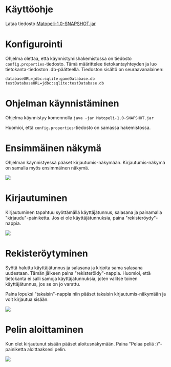 # Käyttöohje

Lataa tiedosto [Matopeli-1.0-SNAPSHOT.jar](https://github.com/limi96/ot-harjoitustyo/releases/tag/viikko6)

# Konfigurointi

Ohjelma olettaa, että käynnistymishakemistossa on tiedosto ```config.properties```-tiedosto. 
Tämä määrittelee tietokantayhteyden ja luo tietokanta-tiedoston .db-päätteellä. Tiedoston sisältö on seuraavanalainen: 

```
databaseURL=jdbc:sqlite:gameDatabase.db
testDatabaseURL=jdbc:sqlite:testDatabase.db

```
# Ohjelman käynnistäminen 

Ohjelma käynnistyy komennolla 
```java -jar Matopeli-1.0-SNAPSHOT.jar```

Huomioi, että  ```config.properties```-tiedosto on samassa hakemistossa. 

# Ensimmäinen näkymä

Ohjelman käynnistyessä pääset kirjautumis-näkymään. Kirjautumis-näkymä on samalla myös ensimmäinen näkymä.

<img src="https://github.com/limi96/ot-harjoitustyo/blob/master/dokumentaatio/kuvat/ensimmainen.png">

# Kirjautuminen

Kirjautuminen tapahtuu syöttämällä käyttäjätunnus, salasana ja painamalla "kirjaudu"-painiketta. 
Jos ei ole käyttäjätunnuksia, paina "rekisteröydy"-nappia. 

<img src="https://github.com/limi96/ot-harjoitustyo/blob/master/dokumentaatio/kuvat/kirjautuminen.png">

# Rekisteröytyminen

Syötä haluttu käyttäjätunnus ja salasana ja kirjoita sama salasana uudestaan. Tämän jälkeen paina "rekisteröidy"-nappia. 
Huomioi, että tietokanta ei salli samoja käyttäjätunnuksia, joten valitse toinen käyttäjätunnus, jos se on jo varattu. 

Paina lopuksi "takaisin"-nappia niin pääset takaisin kirjautumis-näkymään ja voit kirjautua sisään. 

<img src="https://github.com/limi96/ot-harjoitustyo/blob/master/dokumentaatio/kuvat/rekisteroytyminen.png">

# Pelin aloittaminen

Kun olet kirjautunut sisään pääset aloitusnäkymään. Paina "Pelaa peliä :)"-painiketta aloittaaksesi pelin. 

<img src="https://github.com/limi96/ot-harjoitustyo/blob/master/dokumentaatio/kuvat/pelinpelaaminen.png">






